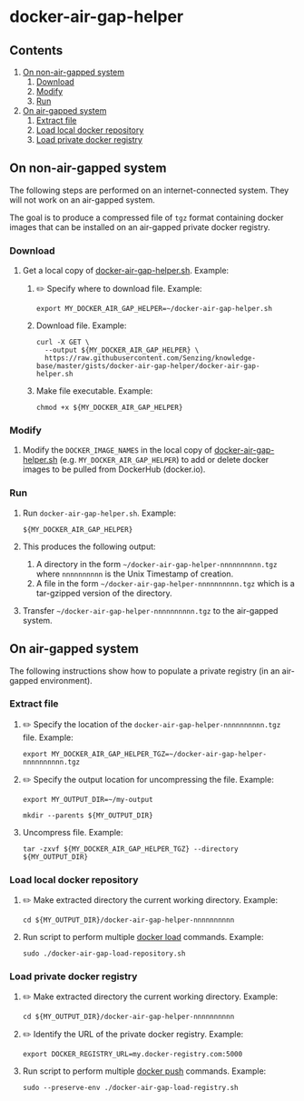 # docker-air-gap-helper

## Contents

1. [On non-air-gapped system](#on-non-air-gapped-system)
    1. [Download](#download)
    1. [Modify](#modify)
    1. [Run](#run)
1. [On air-gapped system](#on-air-gapped-system)
    1. [Extract file](#extract-file)
    1. [Load local docker repository](#load-local-docker-repository)
    1. [Load private docker registry](#load-private-docker-registry)

## On non-air-gapped system

The following steps are performed on an internet-connected system.
They will not work on an air-gapped system.

The goal is to produce a compressed file of `tgz` format
containing docker images that can be installed on an air-gapped private docker registry.

### Download

1. Get a local copy of
   [docker-air-gap-helper.sh](docker-air-gap-helper.sh).
   Example:

    1. :pencil2: Specify where to download file.
       Example:

        ```console
        export MY_DOCKER_AIR_GAP_HELPER=~/docker-air-gap-helper.sh
        ```

    1. Download file.
       Example:

        ```console
        curl -X GET \
          --output ${MY_DOCKER_AIR_GAP_HELPER} \
          https://raw.githubusercontent.com/Senzing/knowledge-base/master/gists/docker-air-gap-helper/docker-air-gap-helper.sh
        ```

    1. Make file executable.
       Example:

        ```console
        chmod +x ${MY_DOCKER_AIR_GAP_HELPER}
        ```

### Modify

1. Modify the `DOCKER_IMAGE_NAMES` in the local copy of
   [docker-air-gap-helper.sh](docker-air-gap-helper.sh)
   (e.g. `MY_DOCKER_AIR_GAP_HELPER`)
   to add or delete docker images to be pulled from DockerHub (docker.io).

### Run

1. Run `docker-air-gap-helper.sh`.
   Example:

    ```console
    ${MY_DOCKER_AIR_GAP_HELPER}
    ```

1. This produces the following output:
    1. A directory in the form `~/docker-air-gap-helper-nnnnnnnnnn.tgz` where `nnnnnnnnnn` is the Unix Timestamp of creation.
    1. A file in the form `~/docker-air-gap-helper-nnnnnnnnnn.tgz` which is a tar-gzipped version of the directory.
1. Transfer `~/docker-air-gap-helper-nnnnnnnnnn.tgz` to the air-gapped system.

## On air-gapped system

The following instructions show how to populate a private registry (in an air-gapped environment).

### Extract file

1. :pencil2: Specify the location of the `docker-air-gap-helper-nnnnnnnnnn.tgz` file.
   Example:

    ```console
    export MY_DOCKER_AIR_GAP_HELPER_TGZ=~/docker-air-gap-helper-nnnnnnnnnn.tgz
    ```

1. :pencil2: Specify the output location for uncompressing the file.
   Example:

    ```console
    export MY_OUTPUT_DIR=~/my-output

    mkdir --parents ${MY_OUTPUT_DIR}
    ```

1. Uncompress file.
   Example:

    ```console
    tar -zxvf ${MY_DOCKER_AIR_GAP_HELPER_TGZ} --directory ${MY_OUTPUT_DIR}
    ```

### Load local docker repository

1. :pencil2: Make extracted directory the current working directory.
   Example:

    ```console
    cd ${MY_OUTPUT_DIR}/docker-air-gap-helper-nnnnnnnnnn
    ```

1. Run script to perform multiple
   [docker load](https://docs.docker.com/engine/reference/commandline/load/)
   commands.
   Example:

    ```console
    sudo ./docker-air-gap-load-repository.sh
    ```

### Load private docker registry

1. :pencil2: Make extracted directory the current working directory.
   Example:

    ```console
    cd ${MY_OUTPUT_DIR}/docker-air-gap-helper-nnnnnnnnnn
    ```

1. :pencil2: Identify the URL of the private docker registry.
   Example:

    ```console
    export DOCKER_REGISTRY_URL=my.docker-registry.com:5000
    ```

1. Run script to perform multiple
   [docker push](https://docs.docker.com/engine/reference/commandline/push/)
   commands.
   Example:

    ```console
    sudo --preserve-env ./docker-air-gap-load-registry.sh
    ```
